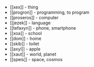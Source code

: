 - [[xex]] - thing
- [[progron]] - programming, to program
- [[proseros]] - computer
- [[jezek]] - language
- [[tefaxyn]] - phone, smartphone
- [[xoa]] - school
- [[dom]] - home
- [[skib]] - toilet
- [[axyl]] - apple
- [[xaut]] - world, planet
- [[speis]] - space, cosmos